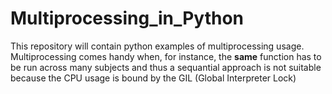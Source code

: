 # Multiprocessing_in_Python

This repository will contain python examples of multiprocessing usage. Multiprocessing comes handy when, for instance, the **same** function has to be run across many subjects and thus a sequantial approach is not suitable because the CPU usage is bound by the GIL (Global Interpreter Lock)
